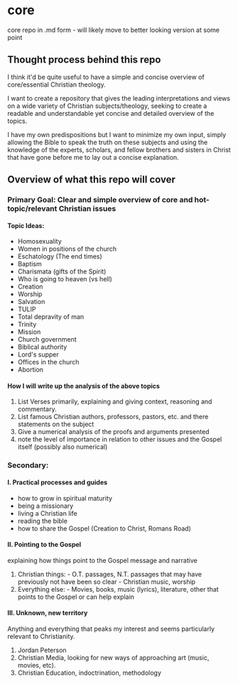 # core

core repo in .md form - will likely move to better looking version at some point

## Thought process behind this repo

I think it'd be quite useful to have a simple and concise overview of core/essential Christian theology.

I want to create a repository that gives the leading interpretations and views on a wide variety of Christian subjects/theology, seeking to create a readable and understandable yet concise and detailed overview of the topics.

I have my own predispositions but I want to minimize my own input, simply allowing the Bible to speak the truth on these subjects and using the knowledge of the experts, scholars, and fellow brothers and sisters in Christ that have gone before me to lay out a concise explanation.

## Overview of what this repo will cover

### Primary Goal: Clear and simple overview of core and hot-topic/relevant Christian issues

#### Topic Ideas:
- Homosexuality
- Women in positions of the church
- Eschatology (The end times)
- Baptism
- Charismata (gifts of the Spirit)
- Who is going to heaven (vs hell)
- Creation
- Worship
- Salvation
- TULIP
- Total depravity of man
- Trinity
- Mission
- Church government
- Biblical authority
- Lord's supper
- Offices in the church
- Abortion

#### How I will write up the analysis of the above topics
  1. List Verses primarily, explaining and giving context, reasoning and commentary.
  2. List famous Christian authors, professors, pastors, etc. and there statements on the subject
  3. Give a numerical analysis of the proofs and arguments presented
  4. note the level of importance in relation to other issues and the Gospel itself (possibly also numerical)

### Secondary:
#### I. Practical processes and guides
  - how to grow in spiritual maturity
  - being a missionary
  - living a Christian life
  - reading the bible
  - how to share the Gospel (Creation to Christ, Romans Road)

#### II. Pointing to the Gospel
explaining how things point to the Gospel message and narrative
  1. Christian things:
    - O.T. passages, N.T. passages that may have previously not have been so clear
    - Christian music, worship
  2. Everything else:
    - Movies, books, music (lyrics), literature, other that points to the Gospel or can help explain

#### III. Unknown, new territory
Anything and everything that peaks my interest and seems particularly relevant to Christianity.
  1. Jordan Peterson
  2. Christian Media, looking for new ways of approaching art (music, movies, etc).
  3. Christian Education, indoctrination, methodology
